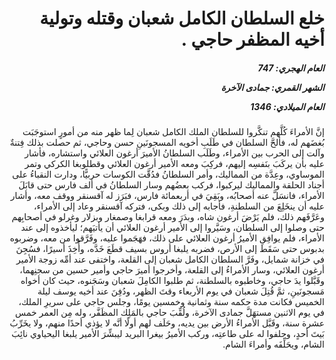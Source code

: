 <h1 dir="rtl">خلع السلطان الكامل شعبان وقتله وتولية أخيه المظفر حاجي  .</h1>

<h5 dir="rtl">العام الهجري:  747

الشهر القمري: جمادى الآخرة

العام الميلادي: 1346</h5>

<p dir="rtl">إنَّ الأمراءَ كُلَّهم تنكَّروا للسلطان الملك الكامل شعبان لِما ظهر منه من أمورٍ استوجَبَت بُغضَهم له، فألحَّ السلطان في طَلَبِ أخويه المسجونَينِ حسن وحاجي، ثم حصلت بذلك فِتنةٌ وآلت إلى الحرب بين الأمراء، وطَلَب السلطانُ الأميرَ أرغون العلائي واستشاره، فأشار عليه بأن يركَبَ بنَفسِه إليهم، فركِبَ ومعه الأمير أرغون العلائي وقطلوبغا الكركي وتمر الموساوي، وعِدَّة من المماليك، وأمر السلطانُ فدُقَّت الكوسات حربيًّا، ودارت النقباءُ على أجناد الحلقة والمماليك ليركبوا، فركب بعضُهم وسار السلطانُ في ألف فارس حتى قابَلَ الأمراء، فانسَلَّ عنه أصحابُه، وبَقِيَ في أربعمائة فارس، فبَرَز له آقسنقر ووقف معه، وأشار عليه أن ينخَلِعَ من السلطنةِ، فأجابه إلى ذلك وبكى، فتركه آقسنقر وعاد إلى الأمراء، وعَرَّفَهم ذلك، فلم يَرْضَ أرغون شاه، وبدَرَ ومعه قرابغا وصمغار وبزلار وغرلو في أصحابِهم حتى وصلوا إلى السلطان، وسَيَّروا إلى الأمير أرغون العلائي أن يأتيَهم؛ ليأخذوه إلى عند الأمراء، فلم يوافِقِ الأميرُ أرغون العلائي على ذلك، فهَجَموا عليه، وفَرَّقوا من معه، وضربوه بدبوس حتى سَقَط إلى الأرص، فضربه يلبغا أروس بسيف قطَعَ خَدَّه، وأُخِذَ أسيرًا، فسُجِنَ في خزانة شمايل، وفَرَّ السلطان الكامل شعبان إلى القلعة، واختفى عند أمِّه زوجة الأمير أرغون العلائي، وسار الأمراءُ إلى القلعة، وأخرجوا أميرَ حاجي وأمير حسين من سجنِهما، وقَبَّلوا يدَ حاجي، وخاطبوه بالسلطنة، ثم طلبوا الكامِلَ شعبان وسَجَنوه، حيث كان أخواه مَسجونَينِ، ثمَّ قُتِلَ شعبان في يوم الأربعاء وقتَ الظهر، ودُفِنَ عند أخيه يوسف ليلة الخميس فكانت مدة حكمه سنة وثمانية وخمسين يومًا، وجلس حاجي على سريرِ الملك، في يوم الاثنين مستهَلَّ جمادى الآخرة، ولُقِّبَ حاجي بالمَلِك المظَفَّر، وله مِن العمر خمس عشرة سنة، وقَبَّل الأمراءُ الأرض بين يديه، وحَلَف لهم أولًا أنَّه لا يؤذي أحدًا منهم، ولا يخَرِّبُ بَيتَ أحدٍ، وحلفوا له على طاعتِه، وركب الأميرُ بيغرا البريد ليبشِّرَ الأمير يلبغا اليحياوي نائِبَ الشام، ويحَلِّفَه وأمراءَ الشام.</p></br>

